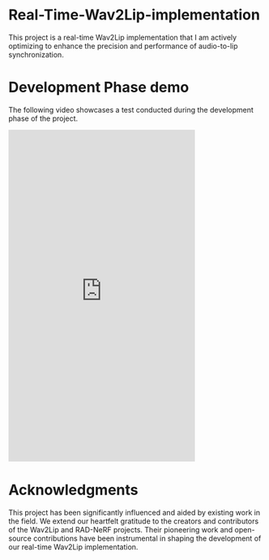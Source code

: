 # Real-Time-Wav2Lip-implementation
This project is a real-time Wav2Lip implementation that I am actively optimizing to enhance the precision and performance of audio-to-lip synchronization.

# Development Phase demo
The following video showcases a test conducted during the development phase of the project.

<iframe width="368" height="655" src="https://www.youtube.com/embed/Nkncnj8bcv8" title="Real-Time-Wav2Lip-implementation" frameborder="0" allow="accelerometer;  clipboard-write; encrypted-media; gyroscope; picture-in-picture; web-share" allowfullscreen></iframe>


# Acknowledgments
This project has been significantly influenced and aided by existing work in the field. We extend our heartfelt gratitude to the creators and contributors of the Wav2Lip and RAD-NeRF projects. Their pioneering work and open-source contributions have been instrumental in shaping the development of our real-time Wav2Lip implementation.
